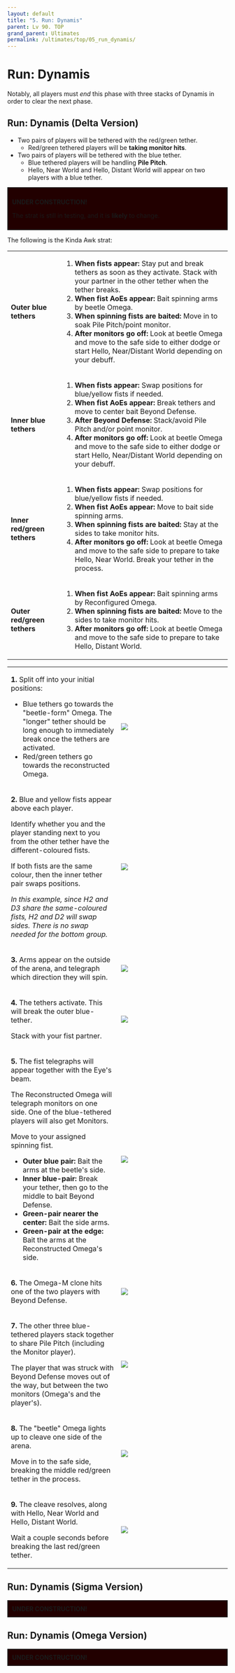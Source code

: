 ```yaml
---
layout: default
title: "5. Run: Dynamis"
parent: Lv 90. TOP
grand_parent: Ultimates
permalink: /ultimates/top/05_run_dynamis/
---
```


# Run: Dynamis

Notably, all players must *end* this phase with three stacks of Dynamis in order to clear the next phase.

## Run: Dynamis (Delta Version)

- Two pairs of players will be tethered with the red/green tether.
  - Red/green tethered players will be **taking monitor hits**.
- Two pairs of players will be tethered with the blue tether.
  - Blue tethered players will be handling **Pile Pitch**.
  - Hello, Near World and Hello, Distant World will appear on two players with a blue tether.

<div style="background-color: #200 ; padding: 10px; border: 1px solid;">
<p><b>UNDER CONSTRUCTION!</b></p>
<p>The strat is still in testing, and it is <b>likely</b> to change.</p>
</div>

The following is the Kinda Awk strat:

<table>
  <tr>
    <td><b>Outer blue tethers</b></td>
    <td><ol>
      <li><b>When fists appear:</b> Stay put and break tethers as soon as they activate. Stack with your partner in the other tether when the tether breaks.</li>
      <li><b>When fist AoEs appear:</b> Bait spinning arms by beetle Omega.</li>
      <li><b>When spinning fists are baited:</b> Move in to soak Pile Pitch/point monitor.</li>
      <li><b>After monitors go off:</b> Look at beetle Omega and move to the safe side to either dodge or start Hello, Near/Distant World depending on your debuff.</li>
    </ol></td>
  </tr>
  <tr>
    <td><b>Inner blue tethers</b></td>
    <td><ol>
      <li><b>When fists appear:</b> Swap positions for blue/yellow fists if needed.</li>
      <li><b>When fist AoEs appear:</b> Break tethers and move to center bait Beyond Defense.</li>
      <li><b>After Beyond Defense:</b> Stack/avoid Pile Pitch and/or point monitor.</li>
      <li><b>After monitors go off:</b> Look at beetle Omega and move to the safe side to either dodge or start Hello, Near/Distant World depending on your debuff.</li>
    </ol></td>
  </tr>
  <tr>
    <td><b>Inner red/green tethers</b></td>
    <td><ol>
      <li><b>When fists appear:</b> Swap positions for blue/yellow fists if needed.</li>
      <li><b>When fist AoEs appear:</b> Move to bait side spinning arms.</li>
      <li><b>When spinning fists are baited:</b> Stay at the sides to take monitor hits.</li>
      <li><b>After monitors go off:</b> Look at beetle Omega and move to the safe side to prepare to take Hello, Near World. Break your tether in the process.</li>
    </ol></td>
  </tr>
  <tr>
    <td><b>Outer red/green tethers</b></td>
    <td><ol>
        <li><b>When fist AoEs appear:</b> Bait spinning arms by Reconfigured Omega.</li>
        <li><b>When spinning fists are baited:</b> Move to the sides to take monitor hits.</li>
        <li><b>After monitors go off:</b> Look at beetle Omega and move to the safe side to prepare to take Hello, Distant World.</li>
    </ol></td>
  </tr>
</table>

<table>
  <tr>
    <td width="50%"><p><b>1.</b> Split off into your initial positions:</p>
    <ul>
      <li>Blue tethers go towards the "beetle-form" Omega. The "longer" tether should be long enough to immediately break once the tethers are activated.</li>
      <li>Red/green tethers go towards the reconstructed Omega.</li>
    </ul></td>
    <td><img src="../images/05_run_dynamis/run_dynamis_delta_01.jpg"></td>
  </tr>
  <tr>
    <td><p><b>2.</b> Blue and yellow fists appear above each player.</p>
    <p>Identify whether you and the player standing next to you from the other tether have the different-coloured fists.</p><p>If both fists are the same colour, then the inner tether pair swaps positions.</p><p><em>In this example, since H2 and D3 share the same-coloured fists, H2 and D2 will swap sides. There is no swap needed for the bottom group.</em></p></td>
    <td><img src="../images/05_run_dynamis/run_dynamis_delta_02.jpg"></td>
  </tr>
  <tr>
    <td><p><b>3.</b> Arms appear on the outside of the arena, and telegraph which direction they will spin.</p></td>
    <td><img src="../images/05_run_dynamis/run_dynamis_delta_03.jpg"></td>
  </tr>
  <tr>
    <td><p><b>4.</b> The tethers activate. This will break the outer blue-tether.</p><p>Stack with your fist partner.</p></td>
    <td><img src="../images/05_run_dynamis/run_dynamis_delta_04.jpg"></td>
  </tr>
  <tr>
    <td><p><b>5.</b> The fist telegraphs will appear together with the Eye's beam.</p><p>The Reconstructed Omega will telegraph monitors on one side. One of the blue-tethered players will also get Monitors.</p><p>Move to your assigned spinning fist.</p><ul><li><b>Outer blue pair:</b> Bait the arms at the beetle's side.</li><li><b>Inner blue-pair:</b> Break your tether, then go to the middle to bait Beyond Defense.</li><li><b>Green-pair nearer  the center:</b> Bait the side arms.</li><li><b>Green-pair at the edge:</b> Bait the arms at the Reconstructed Omega's side.</li></ul></td>
    <td><img src="../images/05_run_dynamis/run_dynamis_delta_05.jpg"></td>
  </tr>
  <tr>
    <td><p><b>6.</b> The Omega-M clone hits one of the two players with Beyond Defense.</p></td>
    <td><img src="../images/05_run_dynamis/run_dynamis_delta_06.jpg"></td>
  </tr>
  <tr>
    <td><p><b>7.</b> The other three blue-tethered players stack together to share Pile Pitch (including the Monitor player).</p><p>The player that was struck with Beyond Defense moves out of the way, but between the two monitors (Omega's and the player's).</p></td>
    <td><img src="../images/05_run_dynamis/run_dynamis_delta_07.jpg"></td>
  </tr>
  <tr>
    <td><p><b>8.</b> The "beetle" Omega lights up to cleave one side of the arena.</p><p>Move in to the safe side, breaking the middle red/green tether in the process.</p></td>
    <td><img src="../images/05_run_dynamis/run_dynamis_delta_08.jpg"></td>
  </tr>
  <tr>
    <td><p><b>9.</b> The cleave resolves, along with Hello, Near World and Hello, Distant World.</p><p>Wait a couple seconds before breaking the last red/green tether.</p></td>
    <td><img src="../images/05_run_dynamis/run_dynamis_delta_09.jpg"></td>
  </tr>
</table>

## Run: Dynamis (Sigma Version)

<div style="background-color: #200 ; padding: 10px; border: 1px solid;">
<b>UNDER CONSTRUCTION!</b>
</div>

## Run: Dynamis (Omega Version)

<div style="background-color: #200 ; padding: 10px; border: 1px solid;">
<b>UNDER CONSTRUCTION!</b>
</div>